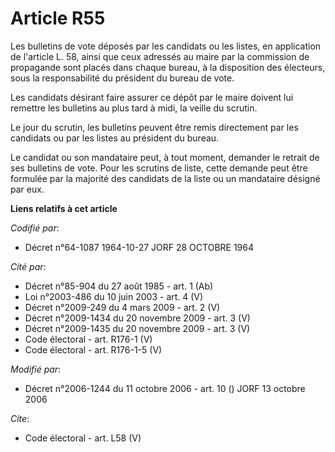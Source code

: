 # Article R55

Les bulletins de vote déposés par les candidats ou les listes, en application de l'article L. 58, ainsi que ceux adressés au
maire par la commission de propagande sont placés dans chaque bureau, à la disposition des électeurs, sous la responsabilité
du président du bureau de vote.

Les candidats désirant faire assurer ce dépôt par le maire doivent lui remettre les bulletins au plus tard à midi, la veille
du scrutin.

Le jour du scrutin, les bulletins peuvent être remis directement par les candidats ou par les listes au président du bureau.

Le candidat ou son mandataire peut, à tout moment, demander le retrait de ses bulletins de vote. Pour les scrutins de liste,
cette demande peut être formulée par la majorité des candidats de la liste ou un mandataire désigné par eux.

**Liens relatifs à cet article**

_Codifié par_:

  - Décret n°64-1087 1964-10-27 JORF 28 OCTOBRE 1964

_Cité par_:

  - Décret n°85-904 du 27 août 1985 - art. 1 (Ab)
  - Loi n°2003-486 du 10 juin 2003 - art. 4 (V)
  - Décret n°2009-249 du 4 mars 2009 - art. 2 (V)
  - Décret n°2009-1434 du 20 novembre 2009 - art. 3 (V)
  - Décret n°2009-1435 du 20 novembre 2009 - art. 3 (V)
  - Code électoral - art. R176-1 (V)
  - Code électoral - art. R176-1-5 (V)

_Modifié par_:

  - Décret n°2006-1244 du 11 octobre 2006 - art. 10 () JORF 13 octobre 2006

_Cite_:

  - Code électoral - art. L58 (V)
